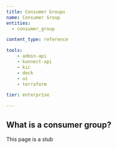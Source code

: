 ```yaml
---
title: Consumer Groups
name: Consumer Group
entities:
  - consumer_group

content_type: reference

tools:
    - admin-api
    - konnect-api
    - kic
    - deck
    - ui
    - terraform

tier: enterprise

---
```


## What is a consumer group?

This page is a stub
